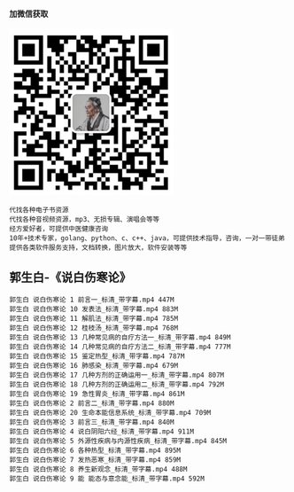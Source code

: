 #### 加微信获取
![扫码加微信](w.png)

````
代找各种电子书资源 
代找各种音视频资源，mp3、无损专辑、演唱会等等 
经方爱好者，可提供中医健康咨询
10年+技术专家，golang、python、c、c++、java，可提供技术指导，咨询，一对一带徒弟
提供各类软件服务支持，文档转换，图片放大，软件安装等等
````

## 郭生白-《说白伤寒论》
    郭生白 说白伤寒论 1 前言一_标清_带字幕.mp4 447M
    郭生白 说白伤寒论 10 发表法_标清_带字幕.mp4 883M
    郭生白 说白伤寒论 11 解肌法_标清_带字幕.mp4 785M
    郭生白 说白伤寒论 12 桂枝汤_标清_带字幕.mp4 768M
    郭生白 说白伤寒论 13 几种常见病的自疗方法一_标清_带字幕.mp4 849M
    郭生白 说白伤寒论 14 几种常见病的自疗方法二_标清_带字幕.mp4 777M
    郭生白 说白伤寒论 15 鉴定热型_标清_带字幕.mp4 787M
    郭生白 说白伤寒论 16 肺感染_标清_带字幕.mp4 679M
    郭生白 说白伤寒论 17 几种方剂的正确运用一_标清_带字幕.mp4 807M
    郭生白 说白伤寒论 18 几种方剂的正确运用二_标清_带字幕.mp4 792M
    郭生白 说白伤寒论 19 急性胃炎_标清_带字幕.mp4 861M
    郭生白 说白伤寒论 2 前言二_标清_带字幕.mp4 880M
    郭生白 说白伤寒论 20 生命本能信息系统_标清_带字幕.mp4 709M
    郭生白 说白伤寒论 3 前言三_标清_带字幕.mp4 840M
    郭生白 说白伤寒论 4 说白阴阳六经_标清_带字幕.mp4 911M
    郭生白 说白伤寒论 5 外源性疾病与内源性疾病_标清_带字幕.mp4 845M
    郭生白 说白伤寒论 6 各种热型_标清_带字幕.mp4 895M
    郭生白 说白伤寒论 7 发热恶寒_标清_带字幕.mp4 859M
    郭生白 说白伤寒论 8 养生新观念_标清_带字幕.mp4 488M
    郭生白 说白伤寒论 9 能 能态与意念能_标清_带字幕.mp4 592M
